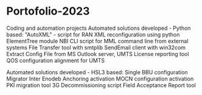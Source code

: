# Portofolio-2023
Coding and automation projects
Automated solutions developed - Python based:
	"AutoXML" - script for RAN XML reconfiguration using python ElementTree module
	NBI CLI script for MML command line from external systems
	File Transfer tool with smtplib
  SendEmail client with win32com
  Extract Config File from MS Outlook server,
  UMTS License reporting tool
  QOS configuration alignment for UMTS

Automated solutions developed - HSL3 based:
    Single BBU configuration Migrator
    Inter Enodeb Anchoring activation
    MOCN configuration activation
    PKI migration tool
    3G Decommissioning script
    Field Acceptance Report tool
	
